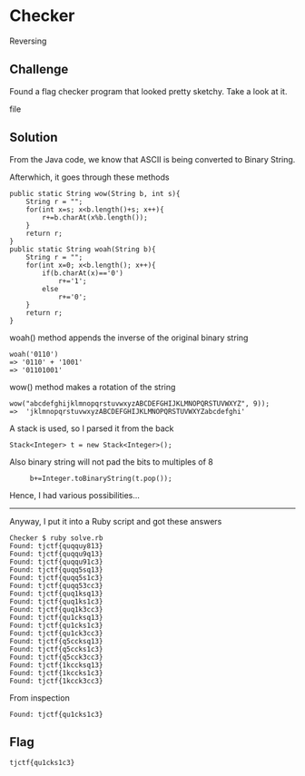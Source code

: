 # Checker
Reversing

## Challenge 

Found a flag checker program that looked pretty sketchy. Take a look at it.

file

## Solution

From the Java code, we know that ASCII is being converted to Binary String. 

Afterwhich, it goes through these methods

    public static String wow(String b, int s){
        String r = "";
        for(int x=s; x<b.length()+s; x++){
            r+=b.charAt(x%b.length());
        }
        return r;
    }
    public static String woah(String b){
        String r = "";
        for(int x=0; x<b.length(); x++){
            if(b.charAt(x)=='0')
                r+='1';
            else
                r+='0';
        }
        return r;
    }

woah() method appends the inverse of the original binary string

	woah('0110')
	=> '0110' + '1001'
	=> '01101001'

wow() method makes a rotation of the string

	wow("abcdefghijklmnopqrstuvwxyzABCDEFGHIJKLMNOPQRSTUVWXYZ", 9));
	=>  'jklmnopqrstuvwxyzABCDEFGHIJKLMNOPQRSTUVWXYZabcdefghi'

A stack is used, so I parsed it from the back

	Stack<Integer> t = new Stack<Integer>();

Also binary string will not pad the bits to multiples of 8

		 b+=Integer.toBinaryString(t.pop());

Hence, I had various possibilities...

---

Anyway, I put it into a Ruby script and got these answers

	Checker $ ruby solve.rb 
	Found: tjctf{quqquy813}
	Found: tjctf{quqqu9q13}
	Found: tjctf{quqqu91c3}
	Found: tjctf{quqq5sq13}
	Found: tjctf{quqq5s1c3}
	Found: tjctf{quqq53cc3}
	Found: tjctf{quq1ksq13}
	Found: tjctf{quq1ks1c3}
	Found: tjctf{quq1k3cc3}
	Found: tjctf{qu1cksq13}
	Found: tjctf{qu1cks1c3}
	Found: tjctf{qu1ck3cc3}
	Found: tjctf{q5ccksq13}
	Found: tjctf{q5ccks1c3}
	Found: tjctf{q5cck3cc3}
	Found: tjctf{1kccksq13}
	Found: tjctf{1kccks1c3}
	Found: tjctf{1kcck3cc3}

From inspection

	Found: tjctf{qu1cks1c3}

## Flag

	tjctf{qu1cks1c3}
